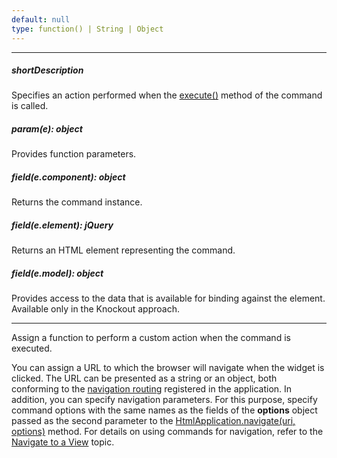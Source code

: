 ```yaml
---
default: null
type: function() | String | Object
---
```

---
##### shortDescription
Specifies an action performed when the [execute()](/api-reference/40%20SPA%20Framework/Markup%20Components/dxCommand/3%20Methods/execute().md '/Documentation/ApiReference/SPA_Framework/Markup_Components/dxCommand/Methods/#execute') method of the command is called.

##### param(e): object
Provides function parameters.

##### field(e.component): object
Returns the command instance.

##### field(e.element): jQuery
Returns an HTML element representing the command.

##### field(e.model): object
Provides access to the data that is available for binding against the element. Available only in the Knockout approach.

---
Assign a function to perform a custom action when the command is executed.

You can assign a URL to which the browser will navigate when the widget is clicked. The URL can be presented as a string or an object, both conforming to the [navigation routing](/concepts/40%20SPA%20Framework/3%20Navigation%20and%20Routing/1%20Declare%20a%20Routing.md '/Documentation/Guide/SPA_Framework/Navigation_and_Routing/#Declare_a_Routing') registered in the application. In addition, you can specify navigation parameters. For this purpose, specify command options with the same names as the fields of the **options** object passed as the second parameter to the [HtmlApplication.navigate(uri, options)](/api-reference/40%20SPA%20Framework/HtmlApplication/3%20Methods/navigate(uri_options).md '/Documentation/ApiReference/SPA_Framework/HtmlApplication/Methods/#navigateuri_options') method. For details on using commands for navigation, refer to the [Navigate to a View](/concepts/40%20SPA%20Framework/3%20Navigation%20and%20Routing/2%20Navigate%20to%20a%20View.md '/Documentation/Guide/SPA_Framework/Navigation_and_Routing/#Navigate_to_a_View') topic.